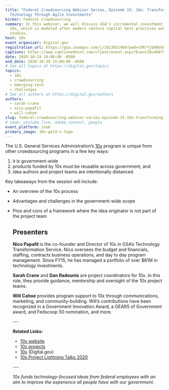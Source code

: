 ```yaml
---
title: "Federal Crowdsourcing Webinar Series, Episode 15: 10x: Transforming
  Technology Through Agile Investments"
kicker: Federal Crowdsourcing
summary: In this webinar, we will discuss GSA’s incremental investment program,
  10x, which is modeled after modern venture capital best practices and start up
  studios.
host: 10x
event_organizer: Digital.gov
registration_url: https://gsa.zoomgov.com/j/1613851404?pwd=YXRrYjQ4NVdUZWhPNHNJUEpDTFlxdz09
captions: https://www.captionedtext.com/client/event.aspx?EventID=4607560&CustomerID=321
date: 2020-10-29 14:00:00 -0500
end_date: 2020-10-29 15:00:00 -0500
# See all topics at https://digital.gov/topics
topics:
  - 10x
  - crowdsourcing
  - emerging-tech
  - challenges
# See all authors at https://digital.gov/authors
authors:
  - sarah-crane
  - nico-papafil
  - will-cahoe
slug: federal-crowdsourcing-webinar-series-episode-15-10x-transforming-technology-through-agile-investments
# zoom, youtube_live, adobe_connect, google
event_platform: zoom
primary_image: 10x-gold-x-logo
---
```

The U.S. General Services Administration’s [10x](https://10x.gsa.gov/) program is unique from other crowdsourcing programs in a few key ways:

1. it is government-wide
2. products funded by 10x must be reusable across government, and
3. idea authors and project teams are intentionally distanced.

Key takeaways from the session will include:

* An overview of the 10x process
* Advantages and challenges in the government-wide scope
* Pros and cons of a framework where the idea originator is not part of the project team

  ## **Presenters**

  **Nico Papafil** is the co-founder and Director of 10x in GSA’s Technology Transformation Service. Nico oversees the budget and financials, staffing, contracts business operations, and day to day program management. Since FY15, he has managed a portfolio of over $81M in technology investments.

  **Sarah Crane** and **Dan Radounis** are project coordinators for 10x. In this role, they provide guidance, mentorship and oversight of the 10x project teams.

  **Will Cahoe** provides program support to 10x through communications, marketing, and community-building. Will’s contributions have been recognized in a Government Innovation Award, a GEARS of Government award, and Fedscoop 50 nomination, and more.

  \---

  **Related Links:**[](http://10x.gsa.gov)

  * [10x website](http://10x.gsa.gov)
  * [10x projects](https://trello.com/b/NyUC0e0j/10x-project-tracking)
  * [10x](https://digital.gov/topics/10x/) (Digital.gov)
  * [10x Project Lightning Talks 2020](https://digital.gov/event/2020/06/30/10x-project-lightning-talks-2020/)

  \---

  *10x funds technology-focused ideas from federal employees with an aim to improve the experience all people have with our government.*